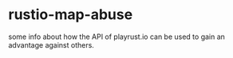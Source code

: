 # rustio-map-abuse
some info about how the API of playrust.io can be used to gain an advantage against others.
